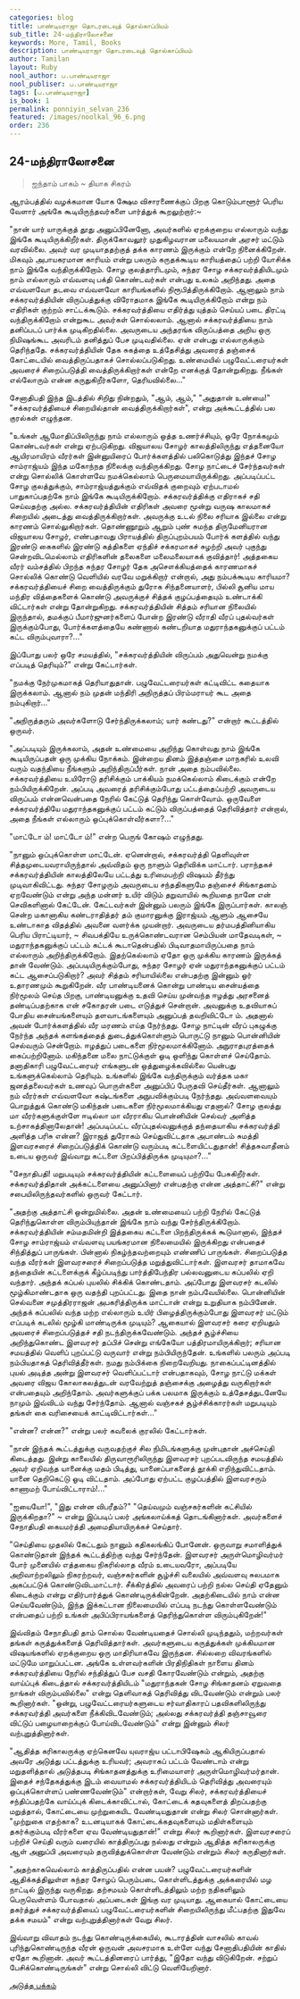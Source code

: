 ```yaml
---
categories: blog
title: பாண்டியராஜா தொடரடைவுத் தொல்காப்பியம்
sub_title: 24-மந்திராலோசனை
keywords: More, Tamil, Books
description: பாண்டியராஜா தொடரடைவுத் தொல்காப்பியம்
author: Tamilan
layout: Ruby
nool_author: ப.பாண்டியராஜா
nool_publiser: ப.பாண்டியராஜா
tags: [ப.பாண்டியராஜா]
is_book: 1
permalink: ponniyin_selvan_236
featured: /images/noolkal_96_6.png
order: 236
---
```



## 24-மந்திராலோசனை

> ஐந்தாம் பாகம் ~ தியாக சிகரம்

ஆரம்பத்தில் வழக்கமான யோக க்ஷேம விசாரணைக்குப் பிறகு கொடும்பாளூர் பெரிய வேளார் அங்கே கூடியிருந்தவர்களை பார்த்துக் கூறலுற்றார்:~

"நான் யார் யாருக்குத் தூது அனுப்பினேனோ, அவர்களில் ஏறக்குறைய எல்லாரும் வந்து இங்கே கூடியிருக்கிறீர்கள். திருக்கோவலூர் முதுகிழவரான மலையமான் அரசர் மட்டும் வரவில்லை. அவர் வர முடியாததற்குத் தக்க காரணம் இருக்கும் என்றே நினைக்கிறேன். மிகவும் அபாயகரமான காரியம் என்று பலரும் கருதக்கூடிய காரியத்தைப் பற்றி யோசிக்க நாம் இங்கே வந்திருக்கிறோம். சோழ குலத்தாரிடமும், சுந்தர சோழ சக்கரவர்த்தியிடமும் நாம் எல்லாரும் எவ்வளவு பக்தி கொண்டவர்கள் என்பது உலகம் அறிந்தது. அதை எவ்வளவோ தடவை எவ்வளவோ காரியங்களில் நிரூபித்திருக்கிறோம். ஆனாலும் நாம் சக்கரவர்த்தியின் விருப்பத்துக்கு விரோதமாக இங்கே கூடியிருக்கிறோம் என்று நம் எதிரிகள் குற்றம் சாட்டக்கூடும். சக்கரவர்த்தியை எதிர்த்து யுத்தம் செய்யப் படை திரட்டி வந்திருக்கிறோம் என்றுகூட அவர்கள் சொல்லலாம். ஆனால் சக்கரவர்த்தியை நாம் தனிப்படப் பார்க்க முடிகிறதில்லை. அவருடைய அந்தரங்க விருப்பத்தை அறிய ஒரு நிமிஷங்கூட அவரிடம் தனித்துப் பேச முடிவதில்லை. ஏன் என்பது எல்லாருக்கும் தெரிந்ததே. சக்கரவர்த்தியின் தேக சுகத்தை உத்தேசித்து அவரைத் தஞ்சைக் கோட்டையில் வைத்திருப்பதாகச் சொல்லப்படுகிறது. உண்மையில் பழுவேட்டரையர்கள் அவரைச் சிறைப்படுத்தி வைத்திருக்கிறார்கள் என்றே எனக்குத் தோன்றுகிறது. நீங்கள் எல்லோரும் என்ன கருதுகிறீர்களோ, தெரியவில்லை..."

சேனாதிபதி இந்த இடத்தில் சிறிது நின்றதும், "ஆம், ஆம்," "அதுதான் உண்மை!" "சக்கரவர்த்தியைச் சிறையில்தான் வைத்திருக்கிறார்கள்", என்று அக்கூட்டத்தில் பல குரல்கள் எழுந்தன.

"உங்கள் ஆமோதிப்பிலிருந்து நாம் எல்லாரும் ஒத்த உணர்ச்சியும், ஒரே நோக்கமும் கொண்டவர்கள் என்று ஏற்படுகிறது. விஜயாலய சோழர் காலத்திலிருந்து எத்தனையோ ஆயிரமாயிரம் வீரர்கள் இன்னுயிரைப் போர்க்களத்தில் பலிகொடுத்து இந்தச் சோழ சாம்ராஜ்யம் இந்த மகோந்நத நிலைக்கு வந்திருக்கிறது. சோழ நாட்டைச் சேர்ந்தவர்கள் என்று சொல்லிக் கொள்ளவே நமக்கெல்லாம் பெருமையாயிருக்கிறது. அப்படிப்பட்ட சோழ குலத்துக்கும், சாம்ராஜ்யத்துக்கும் எவ்விதக் குறைவும் ஏற்படாமல் பாதுகாப்பதற்கே நாம் இங்கே கூடியிருக்கிறோம். சக்கரவர்த்திக்கு எதிராகச் சதி செய்வதற்கு அல்ல. சக்கரவர்த்தியின் எதிரிகள் அவரை மூன்று வருஷ காலமாகச் சிறையில் அடைத்து வைத்திருக்கிறார்கள். அவருக்கு உடல் நிலை சரியாக இல்லை என்று காரணம் சொல்லுகிறார்கள். தொண்ணூறும் ஆறும் புண் சுமந்த திருமேனியரான விஜயாலய சோழர், எண்பதாவது பிராயத்தில் திருப்புறம்பயம் போர்க் களத்தில் வந்து இரண்டு கைகளில் இரண்டு கத்திகளை ஏந்திச் சக்கரமாகச் சுழற்றி அவர் புகுந்து சென்றவிடமெல்லாம் எதிரிகளின் தலைகளை மலைமலையாகக் குவித்தார்! அத்தகைய வீரர் வம்சத்தில் பிறந்த சுந்தர சோழர் தேக அசௌக்கியத்தைக் காரணமாகச் சொல்லிக் கொண்டு வெளியில் வரவே மறுக்கிறார் என்றால், அது நம்பக்கூடிய காரியமா? சக்கரவர்த்தியைச் சிறை வைத்திருக்கும் துரோக சிந்தனையாளர், பில்லி சூனிய மாய மந்திர வித்தைகளைக் கொண்டு அவருக்குச் சித்தக் குழப்பத்தையும் உண்டாக்கி விட்டார்கள் என்று தோன்றுகிறது. சக்கரவர்த்தியின் சித்தம் சரியான நிலையில் இருந்தால், தமக்குப் பீமார்ஜுனர்களைப் போன்ற இரண்டு வீராதி வீரப் புதல்வர்கள் இருக்கும்போது, போர்க்களத்தையே கண்ணால் கண்டறியாத மதுராந்தகனுக்குப் பட்டம் கட்ட விரும்புவாரா?..."

இப்போது பலர் ஒரே சமயத்தில், "சக்கரவர்த்தியின் விருப்பம் அதுவென்று நமக்கு எப்படித் தெரியும்?" என்று கேட்டார்கள்.

"நமக்கு நேர்முகமாகத் தெரியாதுதான். பழுவேட்டரையர்கள் கட்டிவிட்ட கதையாக இருக்கலாம். ஆனால் நம் முதன் மந்திரி அநிருத்தப் பிரம்மராயர் கூட அதை நம்புகிறார்..."

"அநிருத்தரும் அவர்களோடு சேர்ந்திருக்கலாம்; யார் கண்டது?" என்றார் கூட்டத்தில் ஒருவர்.

"அப்படியும் இருக்கலாம், அதன் உண்மையை அறிந்து கொள்வது நாம் இங்கே கூடியிருப்பதன் ஒரு முக்கிய நோக்கம். இன்றைய தினம் இத்தஞ்சை மாநகரில் உலவி வரும் வதந்தியை நீங்களும் அறிந்திருப்பீர்கள். நான் அதை நம்பவில்லை. சக்கரவர்த்தியை உயிரோடு தரிசிக்கும் பாக்கியம் நமக்கெல்லாம் கிடைக்கும் என்றே நம்பியிருக்கிறேன். அப்படி அவரைத் தரிசிக்கும்போது பட்டத்தைப்பற்றி அவருடைய விருப்பம் என்னவென்பதை நேரில் கேட்டுத் தெரிந்து கொள்வோம். ஒருவேளை சக்கரவர்த்தியே மதுராந்தகனுக்குப் பட்டம் கட்டும் விருப்பத்தைத் தெரிவித்தார் என்றால், அதை நீங்கள் எல்லாரும் ஒப்புக்கொள்வீர்களா?..."

"மாட்டோ ம்! மாட்டோ ம்!" என்ற பெருங் கோஷம் எழுந்தது.

"நானும் ஒப்புக்கொள்ள மாட்டேன். ஏனென்றால், சக்கரவர்த்தி தெளிவுள்ள சித்தமுடையவராயிருந்தால் அவ்விதம் ஒரு நாளும் தெரிவிக்க மாட்டார். பராந்தகச் சக்கரவர்த்தியின் காலத்திலேயே பட்டத்து உரிமைபற்றி விஷயம் தீர்ந்து முடிவாகிவிட்டது. சுந்தர சோழரும் அவருடைய சந்ததிகளுமே தஞ்சைச் சிங்காதனம் ஏறவேண்டும் என்று அந்த மன்னர் உயிர் விடும் தறுவாயில் கூறியதை நானே என் செவிகளினால் கேட்டேன். கேட்டவர்கள் இன்னும் பலரும் இங்கே இருப்பார்கள். காலஞ் சென்ற மகானாகிய கண்டராதித்தர் தம் குமாரனுக்கு இராஜ்யம் ஆளும் ஆசையே உண்டாகாத விதத்தில் அவனை வளர்க்க முயன்றார். அவருடைய தர்மபத்தினியாகிய பெரிய பிராட்டியார், ~ சிவபக்தியே உருக்கொண்டவரான செம்பியன் மாதேவடிகள், ~ மதுராந்தகனுக்குப் பட்டம் கட்டக் கூடாதென்பதில் பிடிவாதமாயிருப்பதை நாம் எல்லாரும் அறிந்திருக்கிறோம். இதற்கெல்லாம் ஏதோ ஒரு முக்கிய காரணம் இருக்கத் தான் வேண்டும். அப்படியிருக்கும்போது, சுந்தர சோழர் ஏன் மதுராந்தகனுக்குப் பட்டம் கட்ட ஆசைப்படுகிறார்? அவர் சித்தம் சரியாயில்லை என்பதற்கு இன்னும் ஓர் உதாரணமும் கூறுகிறேன். வீர பாண்டியனைக் கொன்று பாண்டிய சைன்யத்தை நிர்மூலம் செய்த பிறகு, பாண்டியனுக்கு உதவி செய்ய முன்வந்த ஈழத்து அரசனைத் தண்டிப்பதற்காக என் சகோதரன் படை எடுத்துச் சென்றான். அவனுக்கு உதவியாகப் போதிய சைன்யங்களையும் தளவாடங்களையும் அனுப்பத் தவறிவிட்டோ ம். அதனால் அவன் போர்க்களத்தில் வீர மரணம் எய்த நேர்ந்தது. சோழ நாட்டின் வீரப் புகழுக்கு நேர்ந்த அந்தக் களங்கத்தைத் துடைத்துக்கொள்ளும் பொருட்டு நானும் பொன்னியின் செல்வரும் சென்றோம். ஈழத்துப் படைகளை நிர்மூலமாக்கினோம். அநுராதபுரத்தைக் கைப்பற்றினோம். மகிந்தனை மலை நாட்டுக்குள் ஓடி ஒளிந்து கொள்ளச் செய்தோம். தனாதிகாரி பழுவேட்டரையர் எங்களுடன் ஒத்துழைக்கவில்லை யென்பது உங்களுக்கெல்லாம் தெரியும். உங்களில் இங்கே வந்திருக்கும் வர்த்தக மகா ஜனத்தலைவர்கள் உணவுப் பொருள்களை அனுப்பிப் பேருதவி செய்தீர்கள். ஆனாலும் நம் வீரர்கள் எவ்வளவோ கஷ்டங்களை அநுபவிக்கும்படி நேர்ந்தது. அவ்வளவையும் பொறுத்துக் கொண்டு மகிந்தன் படைகளை நிர்மூலமாக்கியது எதனால்? சோழ குலத்து மா வீரர்களுக்குள்ளே ஈடில்லா மா வீரராகிய பொன்னியின் செல்வர் அளித்த உற்சாகத்தினாலேதான்! அப்படிப்பட்ட வீரப்புதல்வனுக்குத் தந்தையாகிய சக்கரவர்த்தி அளித்த பரிசு என்ன? இராஜத் துரோகம்
செய்துவிட்டதாக அபாண்டம் சுமத்தி இளவரசரைச் சிறைப்படுத்திக் கொண்டு வரும்படி கட்டளையிட்டதுதான்! சித்தசுவாதீனம் உடைய ஒருவர் இவ்வாறு கட்டளை பிறப்பித்திருக்க முடியுமா?..."

"சேநாதிபதி! மறுபடியும் சக்கரவர்த்தியின் கட்டளையைப் பற்றியே பேசுகிறீர்கள். சக்கரவர்த்திதான் அக்கட்டளையை அனுப்பினார் என்பதற்கு என்ன அத்தாட்சி?" என்று சபையிலிருந்தவர்களில் ஒருவர் கேட்டார்.

"அதற்கு அத்தாட்சி ஒன்றுமில்லை. அதன் உண்மையைப் பற்றி நேரில் கேட்டுத் தெரிந்துகொள்ள விரும்பியுந்தான் இங்கே நாம் வந்து சேர்ந்திருக்கிறோம். சக்கரவர்த்தியின் சம்மதமின்றி இத்தகைய கட்டளை பிறந்திருக்கக் கூடுமானால், இந்தச் சோழ சாம்ராஜ்யம் எவ்வளவு பயங்கரமான நிலைமையில் இருக்கிறது என்பதைச் சிந்தித்துப் பாருங்கள். பின்னால் நிகழ்ந்தவற்றையும் எண்ணிப் பாருங்கள். சிறைப்படுத்த வந்த வீரர்கள் இளவரசரைச் சிறைப்படுத்த மறுத்துவிட்டார்கள். இளவரசர் தாமாகவே தந்தையின் கட்டளைக்குக் கீழ்ப்படிந்து பார்த்திபேந்திர பல்லவனுடைய கப்பலில் ஏறி வந்தார். அந்தக் கப்பல் புயலில் சிக்கிக் கொண்டதாம். அப்போது இளவரசர் கடலில் மூழ்கிமாண்டதாக ஒரு வதந்தி புறப்பட்டது. இதை நான் நம்பவேயில்லை. பொன்னியின் செல்வனை சமுத்திரராஜன் அபகரித்திருக்க மாட்டான் என்று உறுதியாக நம்பினேன். அந்தக் கப்பலில் வந்த மற்ற எல்லாரும் உயிர் பிழைத்திருக்கும்போது இளவரசர் மட்டும் எப்படிக் கடலில் மூழ்கி மாண்டிருக்க முடியும்? ஆகையால் இளவரசர் கரை ஏறியதும் அவரைச் சிறைப்படுத்தச் சதி நடந்திருக்கவேண்டும். அந்தச் சூழ்ச்சியை அறிந்துகொண்ட இளவரசர் தப்பிச் சென்று எங்கேயோ பத்திரமாயிருக்கிறார்; சரியான சமயத்தில் வெளிப் புறப்பட்டு வருவார் என்று நம்பியிருந்தேன். உங்களில் பலரும் அப்படி நம்பியதாகத் தெரிவித்தீர்கள். நமது நம்பிக்கை நிறைவேறியது. நாகைப்பட்டினத்தில் புயல் அடித்த அன்று இளவரசர் வெளிப்பட்டார் என்பதாகவும், சோழ நாட்டு மக்கள் அவரை விஜய கோலாகலத்துடன் வரவேற்றுத் தஞ்சைக்கு அழைத்து வருகிறார்கள் என்பதையும் அறிந்தோம். அவர்களுக்குப் பக்க பலமாக இருக்கும் உத்தேசத்துடனேயே நாமும் இவ்விடம் வந்து சேர்ந்தோம். ஆனால் வஞ்சகச் சூழ்ச்சிக்காரர்கள் மறுபடியும் தங்கள் கை வரிசையைக் காட்டிவிட்டார்கள்..."

"என்ன? என்ன?" என்று பலர் கவலைக் குரலில் கேட்டார்கள்.

"நான் இந்தக் கூட்டத்துக்கு வருவதற்குச் சில நிமிடங்களுக்கு முன்புதான் அச்செய்தி கிடைத்தது. இன்று காலையில் திருவாரூரிலிருந்து இளவரசர் புறப்படவிருந்த சமயத்தில் அவர் ஏறிவந்த யானைக்கு மதம் பிடித்து, யானைப்பாகனைத் தூக்கி எறிந்துவிட்டதாம். யானை தெறிகெட்டு ஓடி விட்டதாம். அப்போது ஏற்பட்ட குழப்பத்தில் இளவரசரும் காணாமற் போய்விட்டாராம்!..."

"ஐயையோ!", "இது என்ன விபரீதம்?" "தெய்வமும் வஞ்சகர்களின் கட்சியில் இருக்கிறதா?" ~ என்று இப்படிப் பலர் அங்கலாய்க்கத் தொடங்கினார்கள். அவர்களைச் சேநாதிபதி கையமர்த்தி அமைதியாயிருக்கச் செய்தார்.

"செய்தியை முதலில் கேட்டதும் நானும் கதிகலங்கிப் போனேன். ஒருவாறு சமாளித்துக் கொண்டுதான் இந்தக் கூட்டத்திற்கு வந்து சேர்ந்தேன். இளவரசர் அருள்மொழிவர்மர் போர் முனையில் எத்தகைய நிகரில்லாத வீரம் உடையவரோ, அப்படியே அறிவாற்றலிலும் நிகரற்றவர், வஞ்சகர்களின் சூழ்ச்சி வலையில் அவ்வளவு சுலபமாக அகப்பட்டுக் கொண்டுவிடமாட்டார். சீக்கிரத்தில் அவரைப் பற்றி நல்ல செய்தி ஏதேனும் கிடைக்கும் என்று எதிர்பார்த்துக் கொண்டிருக்கின்றேன். அதற்கிடையில் நாம் என்ன செய்யவேண்டும், இந்த இக்கட்டான நிலைமையில் எப்படி நடந்து கொள்ளவேண்டும் என்பதைப் பற்றி உங்கள் அபிப்பிராயங்களைத் தெரிந்துகொள்ள விரும்புகிறேன்!"

இவ்விதம் சேநாதிபதி தாம் சொல்ல வேண்டியதைச் சொல்லி முடிந்ததும், மற்றவர்கள் தங்கள் கருத்துக்களைத் தெரிவித்தார்கள். அவர்களுடைய கருத்துக்கள் முக்கியமான விஷயங்களில் ஏறக்குறைய ஒரு மாதிரியாகவே இருந்தன. சில்லறை விவரங்களில் மட்டுமே மாறுப்பட்டன. அங்கே உள்ளவர்களின் பிரதிநிதிகள் நாளைய தினம் சக்கரவர்த்தியை நேரில் சந்தித்துப் பேச வசதி கோரவேண்டும் என்றும், அதற்கு வாய்ப்புக் கிடைத்தால் சக்கரவர்த்தியிடம் "மதுராந்தகன் சோழ சிங்காதனம் ஏறுவதை நாங்கள் விரும்பவில்லை" என்று தெளிவாகத் தெரிவித்து விடவேண்டும் என்றும் பலர் கூறினார்கள். "ஒன்று, பழுவேட்டரையர்களுடைய சர்வாதிகாரப் பதவிகளிலிருந்து சக்கரவர்த்தி அவர்களை நீக்கிவிடவேண்டும்; அல்லது சக்கரவர்த்தி தஞ்சாவூரை விட்டுப் பழையாறைக்குப் போய்விடவேண்டும்" என்று இன்னும் சிலர் வற்புறுத்தினார்கள்.

"ஆதித்த கரிகாலருக்கு ஏற்கெனவே யுவராஜ்ய பட்டாபிஷேகம் ஆகியிருப்பதால் அவரே அடுத்து பட்டத்துக்கு உரியவர்; அவராகப் பட்டம் வேண்டாம் என்று மறுதளித்தால் அடுத்தபடி சிங்காதனத்துக்கு உரிமையாளர் அருள்மொழிவர்மர்தான். இதைச் சந்தேகத்துக்கு இடம் வையாமல் சக்கரவர்த்தியிடம் தெரிவித்து அவரையும் ஒப்புக்கொள்ளப் பண்ணவேண்டும்" என்றார்கள், வேறு சிலர், சக்கரவர்த்தியைச் சந்திப்பதற்கே வாய்ப்புக் கிடைக்காவிட்டால், கோட்டைக் கதவுகளைத் திறப்பதற்கு மறுத்தால், கோட்டையை முற்றுகையிட வேண்டியதுதான் என்று சிலர் சொன்னார்கள். "முற்றுகை எதற்காக? உடனடியாகக் கோட்டைக்கதவுகளையும் மதிள்களையும் தகர்க்கும்படி வீரர்களை ஏவ வேண்டியதுதான்!" என்று சிலர் கூறினார்கள். இளவரசரைப் பற்றிச் செய்தி வரும் வரையில் காத்திருப்பது நல்லது என்றும் ஆதித்த கரிகாலருக்கு ஆள் அனுப்பி அவரையும் தருவித்துக்கொள்ள வேண்டும் என்றும் சிலர் கருதினார்கள்.

"அதற்காகவெல்லாம் காத்திருப்பதில் என்ன பயன்? பழுவேட்டரையர்களின் ஆதிக்கத்திலுள்ள சுந்தர சோழப் பெரும்படை கொள்ளிடத்துக்கு அக்கரையில் மழ நாட்டில் இருந்து வருகிறது. தற்சமயம் கொள்ளிடத்திலும் மற்ற நதிகளிலும் பெருவெள்ளம் போவதால் அப்படைகள் இங்கு வர முடியாது. ஆகையால் கோட்டையை தகர்த்துச் சக்கரவர்த்தியைப் பழுவேட்டரையர்களின் சிறையிலிருந்து மீட்பதற்கு இதுவே தக்க சமயம்" என்று வற்புறுத்தினார்கள் வேறு சிலர்.

இவ்வாறு விவாதம் நடந்து கொண்டிருக்கையில், கூடாரத்தின் வாசலில் காவல் புரிந்துகொண்டிருந்த வீரன் ஒருவன் அவசரமாக உள்ளே வந்து சேனாதிபதியின் காதில் ஏதோ கூறினான். அவர் கூட்டத்தினரைப் பார்த்து, "இதோ வந்து விடுகிறேன். சற்றுப் பேசிக்கொண்டிருங்கள்" என்று சொல்லி விட்டு வெளியேறினார்.

[அடுத்த பக்கம்](ponniyin_selvan_237)